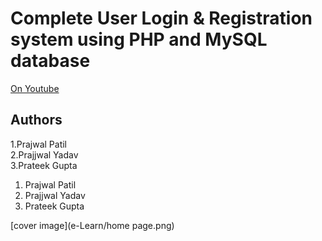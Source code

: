 # Complete User Login & Registration system using PHP and MySQL database


[On Youtube](https://youtu.be/QxZxHUf7c_0)

## Authors
1.Prajwal Patil<br>
2.Prajjwal Yadav<br>
3.Prateek Gupta<br>
<ol>
  <li>Prajwal Patil</li>
  <li>Prajjwal Yadav</li>
  <li>Prateek Gupta</li>
</ol>

[cover image](e-Learn/home page.png)

[](https://github.com/prajwalramagoudapatil/e-learning-website/blob/0558bccedbeedd6b2b0eb986fa95f7983ef5f7d4/e%20Learn/profile.png)

